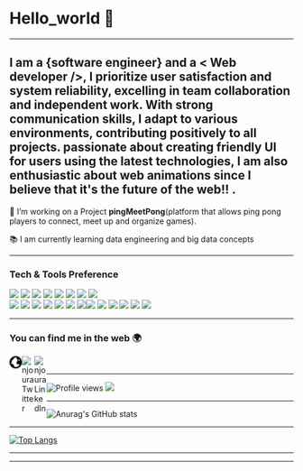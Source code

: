 # Hello_world 👋


---


## I am a {software engineer} and a < Web developer />,  I prioritize user satisfaction and system reliability, excelling in team collaboration and independent work. With strong communication skills, I  adapt to various environments, contributing positively to all projects. passionate about creating friendly UI for users using the latest technologies, I am also enthusiastic about web animations since I believe that it's the future of the web!! . 
 
 🔭 I’m working on a Project **pingMeetPong**(platform that allows ping pong players to connect, meet up and organize games).
 
 :books: I am currently learning data engineering and big data concepts

 ---
 
 ### Tech & Tools Preference


<img src = "https://img.shields.io/badge/TypeScript-007ACC?style=for-the-badge&logo=typescript&logoColor=white">  <img src="https://img.shields.io/badge/React-20232A?style=for-the-badge&logo=react&logoColor=61DAFB"> 
<img src="https://img.shields.io/badge/Java-ED8B00?style=for-the-badge&logo=java&logoColor=white"> 	<img src="https://img.shields.io/badge/C%23-239120?style=for-the-badge&logo=c-sharp&logoColor=white"> <img src="https://img.shields.io/badge/Python-3776AB?style=for-the-badge&logo=python&logoColor=white"> 
<img src="https://img.shields.io/badge/Tailwind_CSS-38B2AC?style=for-the-badge&logo=tailwind-css&logoColor=white"> <img src="https://img.shields.io/badge/Sass-CC6699?style=for-the-badge&logo=sass&logoColor=white"> <img src="https://img.shields.io/badge/Bootstrap-563D7C?style=for-the-badge&logo=bootstrap&logoColor=white">    
<img src ="https://img.shields.io/badge/Framer-black?style=for-the-badge&logo=framer&logoColor=blue"> <img src ="https://img.shields.io/badge/Material--UI-0081CB?style=for-the-badge&logo=material-ui&logoColor=white"> <img src="https://img.shields.io/badge/Express.js-404D59?style=for-the-badge"> <img src="https://img.shields.io/badge/Node.js-43853D?style=for-the-badge&logo=node.js&logoColor=white">
<img src="https://img.shields.io/badge/MongoDB-4EA94B?style=for-the-badge&logo=mongodb&logoColor=white"> <img src="https://img.shields.io/badge/MySQL-005C84?style=for-the-badge&logo=mysql&logoColor=white">
<img src ="https://img.shields.io/badge/Microsoft_SQL_Server-CC2927?style=for-the-badge&logo=microsoft-sql-server&logoColor=white"><img src="https://img.shields.io/badge/-Progressive Web Apps-5A0FC8?style=flat"> <img src="https://img.shields.io/badge/GIT-E44C30?style=for-the-badge&logo=git&logoColor=white"> <img src="https://img.shields.io/badge/GitHub-100000?style=for-the-badge&logo=github&logoColor=white"> <img src="http://img.shields.io/badge/-VS%20Code-007ACC?style=flat&logo=visual%20studio%20code&logoColor=white">
<img src ="https://img.shields.io/badge/Figma-F24E1E?style=for-the-badge&logo=figma&logoColor=white"> <img src="https://img.shields.io/badge/Canva-%2300C4CC.svg?&style=for-the-badge&logo=Canva&logoColor=white">



---

### You can find me in the web 🌍
[<img align="left" alt="njoura github" width="22px" src="https://raw.githubusercontent.com/iconic/open-iconic/master/svg/globe.svg" />][website]

[<img align="left" alt="njoura Twitter" width="22px" src="https://cdn.jsdelivr.net/npm/simple-icons@v3/icons/twitter.svg" />][twitter]
[<img align="left" alt="njoura LinkedIn" width="22px" src="https://cdn.jsdelivr.net/npm/simple-icons@v3/icons/linkedin.svg" />][linkedin]

<br/>
<!-- Links: -->

---


![Profile views](https://gpvc.arturio.dev/Njoura7)  <img src="https://img.shields.io/github/followers/Njoura7?label=Follow" style=" float:left, margin-right:10px" />

---



![Anurag's GitHub stats](https://github-readme-stats.vercel.app/api?username=Njoura7&show_icons=true&theme=transparent)

---

[![Top Langs](https://github-readme-stats.vercel.app/api/top-langs/?username=Njoura7&hide_progress=true)](https://github.com/anuraghazra/github-readme-stats)

---
<!---
### You can checkout my blogs :loudspeaker: 

[![Sourav Dey's Blog Cards](https://github-cards-external-blogs.souravdey777.vercel.app/getMediumBlogs?username=Souravdey777&type=vertical)](https://medium.com/@Souravdey777)
-->


---



[website]: https://njourawebdev.netlify.app/
[twitter]: https://twitter.com/Njoura7
[instagram]: https://www.instagram.com/web.dev_njoura/
[linkedin]:https://www.linkedin.com/in/anas-mohamed-aziz-najjar-400672200/

